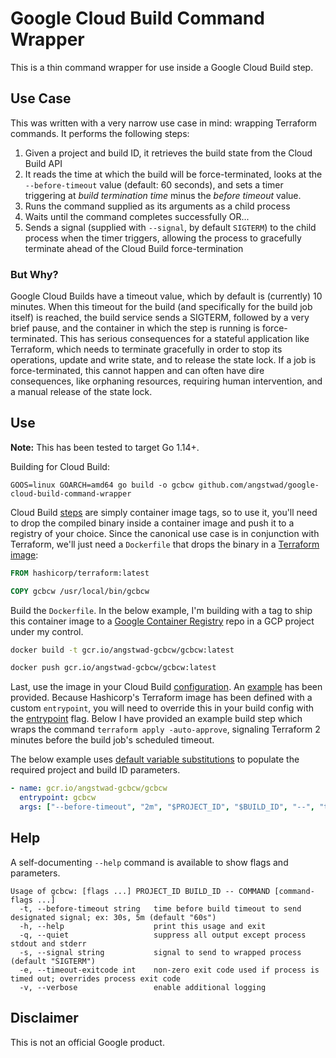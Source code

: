 # Google Cloud Build Command Wrapper

This is a thin command wrapper for use inside a Google Cloud Build step. 

## Use Case

This was written with a very narrow use case in mind: wrapping Terraform commands.  It performs the following steps:

1. Given a project and build ID, it retrieves the build state from the Cloud Build API
1. It reads the time at which the build will be force-terminated, looks at the `--before-timeout` value (default: 60 seconds), and sets a timer triggering at _build termination time_ minus the _before timeout_ value.
1. Runs the command supplied as its arguments as a child process
1. Waits until the command completes successfully OR...
1. Sends a signal (supplied with `--signal`, by default `SIGTERM`) to the child process when the timer triggers, allowing the process to gracefully terminate ahead of the Cloud Build force-termination

### But Why?

Google Cloud Builds have a timeout value, which by default is (currently) 10 minutes.  When this timeout for the build (and specifically for the build job itself) is reached, the build service sends a SIGTERM, followed by a very brief pause, and the container in which the step is running is force-terminated.  This has serious consequences for a stateful application like Terraform, which needs to terminate gracefully in order to stop its operations, update and write state, and to release the state lock. If a job is force-terminated, this cannot happen and can often have dire consequences, like orphaning resources, requiring human intervention, and a manual release of the state lock.

## Use

**Note:** This has been tested to target Go 1.14+.

 Building for Cloud Build:
 
```
GOOS=linux GOARCH=amd64 go build -o gcbcw github.com/angstwad/google-cloud-build-command-wrapper
```

Cloud Build [steps](https://cloud.google.com/cloud-build/docs/build-config#build_steps) are simply container image tags, so to use it, you'll need to drop the compiled binary inside a container image and push it to a registry of your choice.  Since the canonical use case is in conjunction with Terraform, we'll just need a `Dockerfile` that drops the binary in a [Terraform image](https://hub.docker.com/r/hashicorp/terraform/):

```Dockerfile
FROM hashicorp/terraform:latest

COPY gcbcw /usr/local/bin/gcbcw
```

Build the `Dockerfile`.  In the below example, I'm building with a tag to ship this container image to a [Google Container Registry](https://cloud.google.com/container-registry/) repo in a GCP project under my control.

```bash
docker build -t gcr.io/angstwad-gcbcw/gcbcw:latest

docker push gcr.io/angstwad-gcbcw/gcbcw:latest
```

Last, use the image in your Cloud Build [configuration](https://cloud.google.com/cloud-build/docs/build-config). An [example](example/cloudbuild.yaml) has been provided.  Because Hashicorp's Terraform image has been defined with a custom `entrypoint`, you will need to override this in your build config with the [entrypoint](https://cloud.google.com/cloud-build/docs/build-config#entrypoint) flag.  Below I have provided an example build step which wraps the command `terraform apply -auto-approve`, signaling Terraform 2 minutes before the build job's scheduled timeout.

The below example uses [default variable substitutions](https://cloud.google.com/cloud-build/docs/configuring-builds/substitute-variable-values#using_default_substitutions) to populate the required project and build ID parameters.

```yaml
- name: gcr.io/angstwad-gcbcw/gcbcw
  entrypoint: gcbcw
  args: ["--before-timeout", "2m", "$PROJECT_ID", "$BUILD_ID", "--", "terraform", "apply", "-auto-approve"]
```

## Help

A self-documenting `--help` command is available to show flags and parameters.

```
Usage of gcbcw: [flags ...] PROJECT_ID BUILD_ID -- COMMAND [command-flags ...]
  -t, --before-timeout string   time before build timeout to send designated signal; ex: 30s, 5m (default "60s")
  -h, --help                    print this usage and exit
  -q, --quiet                   suppress all output except process stdout and stderr
  -s, --signal string           signal to send to wrapped process (default "SIGTERM")
  -e, --timeout-exitcode int    non-zero exit code used if process is timed out; overrides process exit code
  -v, --verbose                 enable additional logging
```

## Disclaimer

This is not an official Google product.
